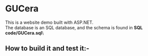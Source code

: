 GUCera
========
This is a website demo built with ASP.NET.\
The database is an SQL database, and the schema is found in **SQL code/GUCera.sql**\


How to build it and test it:-
------------------------------
